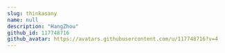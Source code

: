 ```yaml
---
slug: thinkasany
name: null
description: "HangZhou"
github_id: 117748716
github_avatar: https://avatars.githubusercontent.com/u/117748716?v=4
---
```


